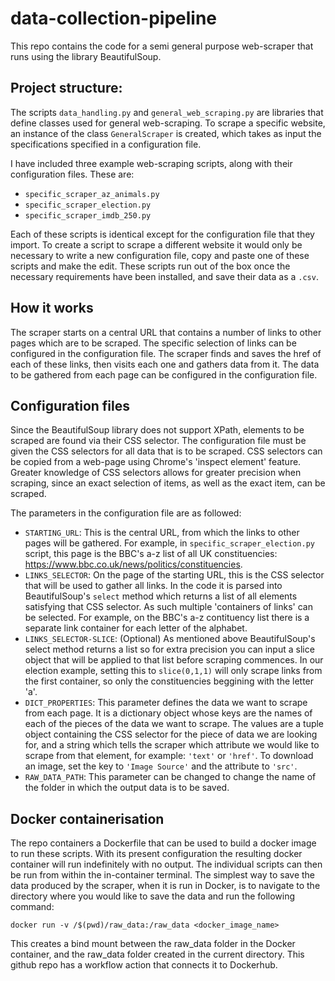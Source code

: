 # data-collection-pipeline

This repo contains the code for a semi general purpose web-scraper that runs using the library BeautifulSoup.

## Project structure:
The scripts ```data_handling.py``` and ```general_web_scraping.py``` are libraries that define classes used for general web-scraping. To scrape a specific website, an instance of the class ```GeneralScraper``` is created, which takes as input the specifications specified in a configuration file.

I have included three example web-scraping scripts, along with their configuration files. These are:
- ```specific_scraper_az_animals.py```
- ```specific_scraper_election.py```
- ```specific_scraper_imdb_250.py```

Each of these scripts is identical except for the configuration file that they import. To create a script to scrape a different website it would only be necessary to write a new configuration file, copy and paste one of these scripts and make the edit. These scripts run out of the box once the necessary requirements have been installed, and save their data as a ```.csv```.

## How it works
The scraper starts on a central URL that contains a number of links to other pages which are to be scraped. The specific selection of links can be configured in the configuration file. The scraper finds and saves the href of each of these links, then visits each one and gathers data from it.
The data to be gathered from each page can be configured in the configuration file.

## Configuration files
Since the BeautifulSoup library does not support XPath, elements to be scraped are found via their CSS selector. The configuration file must be given the CSS selectors for all data that is to be scraped. CSS selectors can be copied from a web-page using Chrome's 'inspect element' feature. Greater knowledge of CSS selectors allows for greater precision when scraping, since an exact selection of items, as well as the exact item, can be scraped.

The parameters in the configuration file are as followed:

- ```STARTING_URL```: This is the central URL, from which the links to other pages will be gathered. For example, in ```specific_scraper_election.py``` script, this page is the BBC's a-z list of all UK constituencies: https://www.bbc.co.uk/news/politics/constituencies.
- ```LINKS_SELECTOR```: On the page of the starting URL, this is the CSS selector that will be used to gather all links. In the code it is parsed into BeautifulSoup's ```select``` method which returns a list of all elements satisfying that CSS selector. As such multiple 'containers of links' can be selected. For example, on the BBC's a-z contituency list there is a separate link container for each letter of the alphabet.
- ```LINKS_SELECTOR-SLICE```: (Optional) As mentioned above BeautifulSoup's select method returns a list so for extra precision you can input a slice object that will be applied to that list before scraping commences. In our election example, setting this to ```slice(0,1,1)``` will only scrape links from the first container, so only the constituencies beggining with the letter 'a'.
- ```DICT_PROPERTIES```: This parameter defines the data we want to scrape from each page. It is a dictionary object whose keys are the names of each of the pieces of the data we want to scrape. The values are a tuple object containing the CSS selector for the piece of data we are looking for, and a string which tells the scraper which attribute we would like to scrape from that element, for example: ```'text'``` or ```'href'```. To download an image, set the key to ```'Image Source'``` and the attribute to ```'src'```.
- ```RAW_DATA_PATH```: This parameter can be changed to change the name of the folder in which the output data is to be saved.

## Docker containerisation
The repo containers a Dockerfile that can be used to build a docker image to run these scripts. With its present configuration the resulting docker container will run indefinitely with no output. The individual scripts can then be run from within the in-container terminal. The simplest way to save the data produced by the scraper, when it is run in Docker, is to navigate to the directory where you would like to save the data and run the following command:

```docker run -v /$(pwd)/raw_data:/raw_data <docker_image_name>```

This creates a bind mount between the raw_data folder in the Docker container, and the raw_data folder created in the current directory.
This github repo has a workflow action that connects it to Dockerhub.